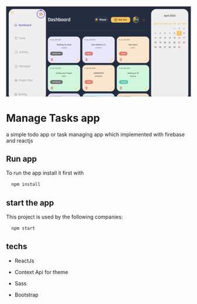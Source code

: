 ![Logo](/app-screenshots/sscreenshot1.png)

# Manage Tasks app

a simple todo app or task managing app which implemented with firebase and reactjs

## Run app

To run the app install it first with

```bash
  npm install
```

## start the app

This project is used by the following companies:

```bash
  npm start
```

## techs

- ReactJs

- Context Api for theme

- Sass

- Bootstrap
